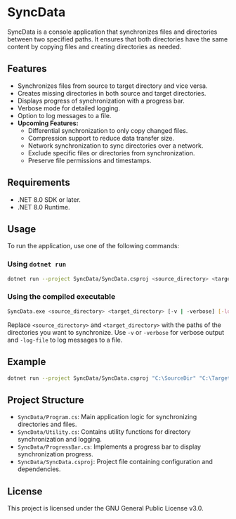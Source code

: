 # SyncData

SyncData is a console application that synchronizes files and directories between two specified paths. It ensures that both directories have the same content by copying files and creating directories as needed.

## Features

- Synchronizes files from source to target directory and vice versa.
- Creates missing directories in both source and target directories.
- Displays progress of synchronization with a progress bar.
- Verbose mode for detailed logging.
- Option to log messages to a file.
- **Upcoming Features:**
    - Differential synchronization to only copy changed files.
    - Compression support to reduce data transfer size.
    - Network synchronization to sync directories over a network.
    - Exclude specific files or directories from synchronization.
    - Preserve file permissions and timestamps.

## Requirements

- .NET 8.0 SDK or later.
- .NET 8.0 Runtime.

## Usage

To run the application, use one of the following commands:

### Using `dotnet run`

```sh
dotnet run --project SyncData/SyncData.csproj <source_directory> <target_directory> [-v | -verbose] [-log-file]
```

### Using the compiled executable

```sh
SyncData.exe <source_directory> <target_directory> [-v | -verbose] [-log-file]
```

Replace `<source_directory>` and `<target_directory>` with the paths of the directories you want to synchronize. Use `-v` or `-verbose` for verbose output and `-log-file` to log messages to a file.

## Example

```sh
dotnet run --project SyncData/SyncData.csproj "C:\SourceDir" "C:\TargetDir" -v -log-file
```

## Project Structure

- `SyncData/Program.cs`: Main application logic for synchronizing directories and files.
- `SyncData/Utility.cs`: Contains utility functions for directory synchronization and logging.
- `SyncData/ProgressBar.cs`: Implements a progress bar to display synchronization progress.
- `SyncData/SyncData.csproj`: Project file containing configuration and dependencies.

## License

This project is licensed under the GNU General Public License v3.0.
